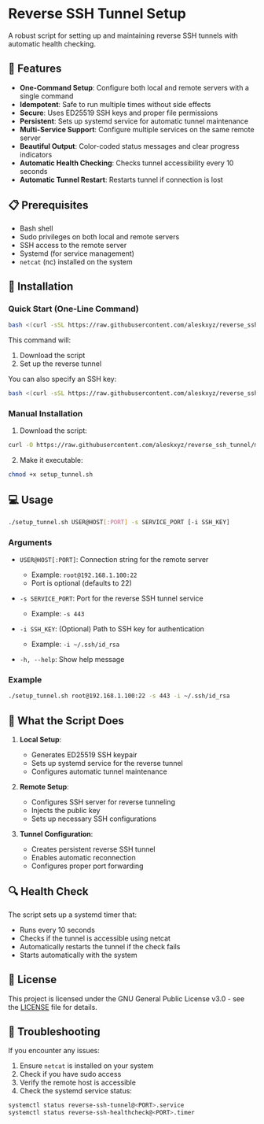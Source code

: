 # Reverse SSH Tunnel Setup

A robust script for setting up and maintaining reverse SSH tunnels with automatic health checking.

## 🌟 Features

- **One-Command Setup**: Configure both local and remote servers with a single command
- **Idempotent**: Safe to run multiple times without side effects
- **Secure**: Uses ED25519 SSH keys and proper file permissions
- **Persistent**: Sets up systemd service for automatic tunnel maintenance
- **Multi-Service Support**: Configure multiple services on the same remote server
- **Beautiful Output**: Color-coded status messages and clear progress indicators
- **Automatic Health Checking**: Checks tunnel accessibility every 10 seconds
- **Automatic Tunnel Restart**: Restarts tunnel if connection is lost

## 📋 Prerequisites

- Bash shell
- Sudo privileges on both local and remote servers
- SSH access to the remote server
- Systemd (for service management)
- `netcat` (nc) installed on the system

## 🚀 Installation

### Quick Start (One-Line Command)

```bash
bash <(curl -sSL https://raw.githubusercontent.com/aleskxyz/reverse_ssh_tunnel/main/setup_tunnel.sh) root@192.168.1.100:22 -s 443
```

This command will:
1. Download the script
2. Set up the reverse tunnel

You can also specify an SSH key:
```bash
bash <(curl -sSL https://raw.githubusercontent.com/aleskxyz/reverse_ssh_tunnel/main/setup_tunnel.sh) root@192.168.1.100:22 -s 443 -i ~/.ssh/id_rsa
```

### Manual Installation

1. Download the script:
```bash
curl -O https://raw.githubusercontent.com/aleskxyz/reverse_ssh_tunnel/main/setup_tunnel.sh
```

2. Make it executable:
```bash
chmod +x setup_tunnel.sh
```

## 💻 Usage

```bash
./setup_tunnel.sh USER@HOST[:PORT] -s SERVICE_PORT [-i SSH_KEY]
```

### Arguments

- `USER@HOST[:PORT]`: Connection string for the remote server
  - Example: `root@192.168.1.100:22`
  - Port is optional (defaults to 22)

- `-s SERVICE_PORT`: Port for the reverse SSH tunnel service
  - Example: `-s 443`

- `-i SSH_KEY`: (Optional) Path to SSH key for authentication
  - Example: `-i ~/.ssh/id_rsa`

- `-h, --help`: Show help message

### Example

```bash
./setup_tunnel.sh root@192.168.1.100:22 -s 443 -i ~/.ssh/id_rsa
```

## 🔧 What the Script Does

1. **Local Setup**:
   - Generates ED25519 SSH keypair
   - Sets up systemd service for the reverse tunnel
   - Configures automatic tunnel maintenance

2. **Remote Setup**:
   - Configures SSH server for reverse tunneling
   - Injects the public key
   - Sets up necessary SSH configurations

3. **Tunnel Configuration**:
   - Creates persistent reverse SSH tunnel
   - Enables automatic reconnection
   - Configures proper port forwarding

## 🔍 Health Check

The script sets up a systemd timer that:
- Runs every 10 seconds
- Checks if the tunnel is accessible using netcat
- Automatically restarts the tunnel if the check fails
- Starts automatically with the system

## 📝 License

This project is licensed under the GNU General Public License v3.0 - see the [LICENSE](LICENSE) file for details.

## 🔧 Troubleshooting

If you encounter any issues:

1. Ensure `netcat` is installed on your system
2. Check if you have sudo access
3. Verify the remote host is accessible
4. Check the systemd service status:
```bash
systemctl status reverse-ssh-tunnel@<PORT>.service
systemctl status reverse-ssh-healthcheck@<PORT>.timer
```
